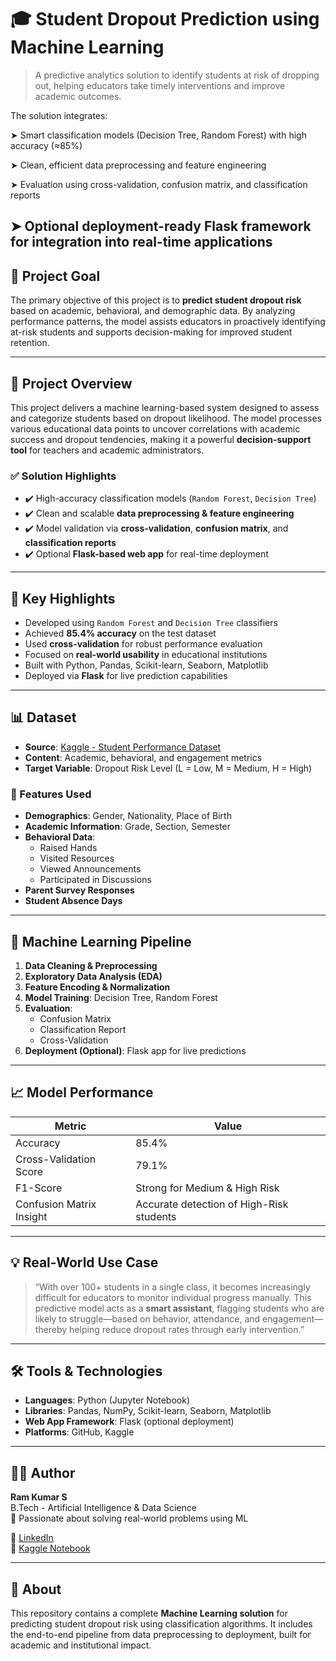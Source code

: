 # 🎓 Student Dropout Prediction using Machine Learning

> A predictive analytics solution to identify students at risk of dropping out, helping educators take timely interventions and improve academic outcomes.

The solution integrates:

➤ Smart classification models (Decision Tree, Random Forest) with high accuracy (≈85%)

➤ Clean, efficient data preprocessing and feature engineering

➤ Evaluation using cross-validation, confusion matrix, and classification reports

➤ Optional deployment-ready Flask framework for integration into real-time applications
---

## 🎯 Project Goal

The primary objective of this project is to **predict student dropout risk** based on academic, behavioral, and demographic data. By analyzing performance patterns, the model assists educators in proactively identifying at-risk students and supports decision-making for improved student retention.

---

## 🧠 Project Overview

This project delivers a machine learning-based system designed to assess and categorize students based on dropout likelihood. The model processes various educational data points to uncover correlations with academic success and dropout tendencies, making it a powerful **decision-support tool** for teachers and academic administrators.

### ✅ Solution Highlights

- ✔️ High-accuracy classification models (`Random Forest`, `Decision Tree`)
- ✔️ Clean and scalable **data preprocessing & feature engineering**
- ✔️ Model validation via **cross-validation**, **confusion matrix**, and **classification reports**
- ✔️ Optional **Flask-based web app** for real-time deployment

---

## 📌 Key Highlights

- Developed using `Random Forest` and `Decision Tree` classifiers
- Achieved **85.4% accuracy** on the test dataset
- Used **cross-validation** for robust performance evaluation
- Focused on **real-world usability** in educational institutions
- Built with Python, Pandas, Scikit-learn, Seaborn, Matplotlib
- Deployed via **Flask** for live prediction capabilities

---

## 📊 Dataset

- **Source**: [Kaggle - Student Performance Dataset](https://www.kaggle.com/code/ramsaravanakumar/student-dropout-prediction-using-ml-ramkumar-s)
- **Content**: Academic, behavioral, and engagement metrics
- **Target Variable**: Dropout Risk Level (L = Low, M = Medium, H = High)

### 🔑 Features Used

- **Demographics**: Gender, Nationality, Place of Birth  
- **Academic Information**: Grade, Section, Semester  
- **Behavioral Data**:  
  - Raised Hands  
  - Visited Resources  
  - Viewed Announcements  
  - Participated in Discussions  
- **Parent Survey Responses**  
- **Student Absence Days**

---

## 🔧 Machine Learning Pipeline

1. **Data Cleaning & Preprocessing**
2. **Exploratory Data Analysis (EDA)**
3. **Feature Encoding & Normalization**
4. **Model Training**: Decision Tree, Random Forest
5. **Evaluation**:  
   - Confusion Matrix  
   - Classification Report  
   - Cross-Validation
6. **Deployment (Optional)**: Flask app for live predictions

---

## 📈 Model Performance

| Metric                      | Value    |
|----------------------------|----------|
| Accuracy                   | 85.4%    |
| Cross-Validation Score     | 79.1%    |
| F1-Score                   | Strong for Medium & High Risk |
| Confusion Matrix Insight   | Accurate detection of High-Risk students |

---

## 💡 Real-World Use Case

> “With over 100+ students in a single class, it becomes increasingly difficult for educators to monitor individual progress manually. This predictive model acts as a **smart assistant**, flagging students who are likely to struggle—based on behavior, attendance, and engagement—thereby helping reduce dropout rates through early intervention.”

---

## 🛠 Tools & Technologies

- **Languages**: Python (Jupyter Notebook)
- **Libraries**: Pandas, NumPy, Scikit-learn, Seaborn, Matplotlib
- **Web App Framework**: Flask (optional deployment)
- **Platforms**: GitHub, Kaggle

---

## 🧑‍💻 Author

**Ram Kumar S**  
B.Tech - Artificial Intelligence & Data Science  
📌 Passionate about solving real-world problems using ML  

🔗 [LinkedIn](https://www.linkedin.com/in/ramsaravanakumar)  
🔗 [Kaggle Notebook](https://www.kaggle.com/code/ramsaravanakumar/student-dropout-prediction-using-ml-ramkumar-s)

---

## 📣 About

This repository contains a complete **Machine Learning solution** for predicting student dropout risk using classification algorithms. It includes the end-to-end pipeline from data preprocessing to deployment, built for academic and institutional impact.




